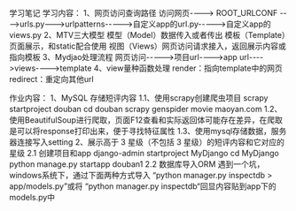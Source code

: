 学习笔记
学习内容：
1、网页访问查询路径
访问网页----> ROOT_URLCONF ---->urls.py--->urlpatterns----->自定义app的url.py----->自定义app的views.py
2、MTV三大模型
模型（Model）数据传入或者传出
模板（Template）页面展示，和static配合使用
视图（Views）网页访问请求接入，返回展示内容或指向模板
3、Mydjao处理流程
网页访问----->项目url---->app url---->views---->template
4、view量种函数处理
render：指向template中的网页
redirect：重定向其他url

作业内容：
1、MySQL 存储短评内容
1.1、使用scrapy创建爬虫项目
scrapy  startproject douban
cd douban 
scrapy genspider movie maoyan.com
1.2、使用BeautifulSoup进行爬取，页面F12查看和实际返回体可能存在差异，在爬取是可以将response打印出来，便于寻找特征属性
1.3、使用mysql存储数据，服务器连接写入setting
2、展示高于 3 星级（不包括 3 星级）的短评内容和它对应的星级
2.1 创建项目和app
django-admin startproject MyDjango
cd MyDjango
python manage.py startapp douban1
2.2 数据库导入ORM
遇到一个坑，windows系统下，通过下面两种方式导入 “python manager.py inspectdb  > app/models.py”或将 “python manager.py inspectdb“回显内容贴到app下的models.py中
